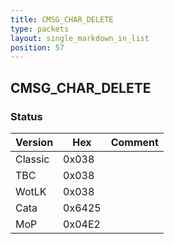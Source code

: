 ```yaml
---
title: CMSG_CHAR_DELETE
type: packets
layout: single_markdown_in_list
position: 57
---
```


## CMSG_CHAR_DELETE

### Status

Version    | Hex        | Comment
---------- | ---------- | ---------- 
Classic    | 0x038      |
TBC        | 0x038      |
WotLK      | 0x038      |
Cata       | 0x6425     |
MoP        | 0x04E2     |